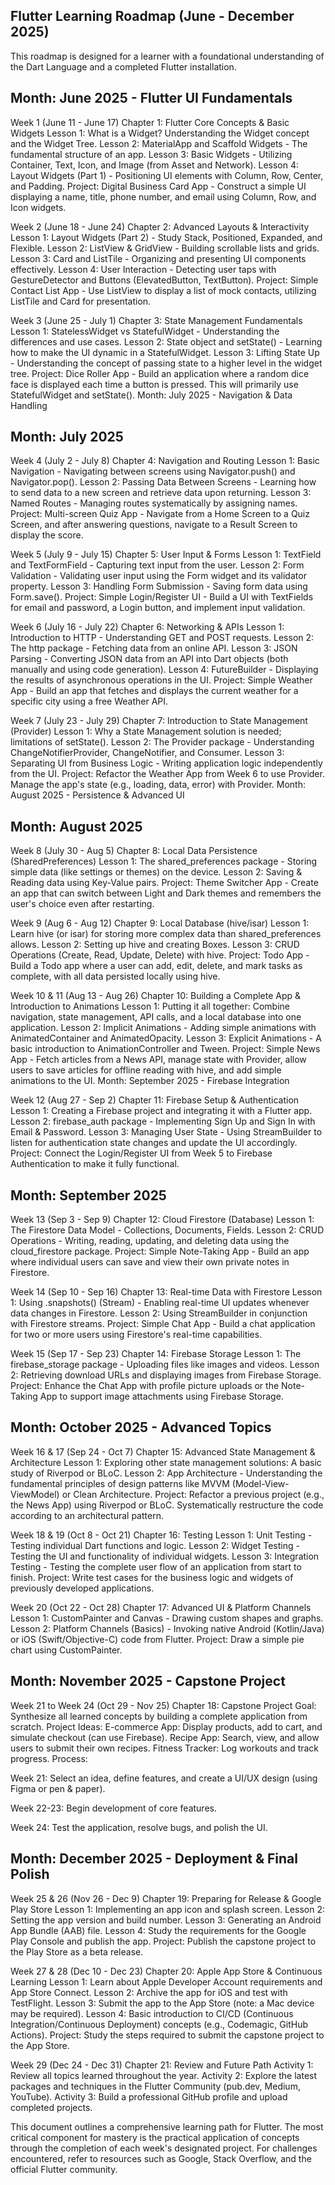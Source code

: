Flutter Learning Roadmap (June - December 2025)
---

This roadmap is designed for a learner with a foundational understanding of the Dart Language and a completed Flutter installation.

Month: June 2025 - Flutter UI Fundamentals
---

Week 1 (June 11 - June 17)
Chapter 1: Flutter Core Concepts & Basic Widgets
Lesson 1: What is a Widget? Understanding the Widget concept and the Widget Tree.
Lesson 2: MaterialApp and Scaffold Widgets - The fundamental structure of an app.
Lesson 3: Basic Widgets - Utilizing Container, Text, Icon, and Image (from Asset and Network).
Lesson 4: Layout Widgets (Part 1) - Positioning UI elements with Column, Row, Center, and Padding.
Project: Digital Business Card App - Construct a simple UI displaying a name, title, phone number, and email using Column, Row, and Icon widgets.

Week 2 (June 18 - June 24)
Chapter 2: Advanced Layouts & Interactivity
Lesson 1: Layout Widgets (Part 2) - Study Stack, Positioned, Expanded, and Flexible.
Lesson 2: ListView & GridView - Building scrollable lists and grids.
Lesson 3: Card and ListTile - Organizing and presenting UI components effectively.
Lesson 4: User Interaction - Detecting user taps with GestureDetector and Buttons (ElevatedButton, TextButton).
Project: Simple Contact List App - Use ListView to display a list of mock contacts, utilizing ListTile and Card for presentation.


Week 3 (June 25 - July 1)
Chapter 3: State Management Fundamentals
Lesson 1: StatelessWidget vs StatefulWidget - Understanding the differences and use cases.
Lesson 2: State object and setState() - Learning how to make the UI dynamic in a StatefulWidget.
Lesson 3: Lifting State Up - Understanding the concept of passing state to a higher level in the widget tree.
Project: Dice Roller App - Build an application where a random dice face is displayed each time a button is pressed. This will primarily use StatefulWidget and setState().
Month: July 2025 - Navigation & Data Handling

Month: July 2025
---
Week 4 (July 2 - July 8)
Chapter 4: Navigation and Routing
Lesson 1: Basic Navigation - Navigating between screens using Navigator.push() and Navigator.pop().
Lesson 2: Passing Data Between Screens - Learning how to send data to a new screen and retrieve data upon returning.
Lesson 3: Named Routes - Managing routes systematically by assigning names.
Project: Multi-screen Quiz App - Navigate from a Home Screen to a Quiz Screen, and after answering questions, navigate to a Result Screen to display the score.


Week 5 (July 9 - July 15)
Chapter 5: User Input & Forms
Lesson 1: TextField and TextFormField - Capturing text input from the user.
Lesson 2: Form Validation - Validating user input using the Form widget and its validator property.
Lesson 3: Handling Form Submission - Saving form data using Form.save().
Project: Simple Login/Register UI - Build a UI with TextFields for email and password, a Login button, and implement input validation.


Week 6 (July 16 - July 22)
Chapter 6: Networking & APIs
Lesson 1: Introduction to HTTP - Understanding GET and POST requests.
Lesson 2: The http package - Fetching data from an online API.
Lesson 3: JSON Parsing - Converting JSON data from an API into Dart objects (both manually and using code generation).
Lesson 4: FutureBuilder - Displaying the results of asynchronous operations in the UI.
Project: Simple Weather App - Build an app that fetches and displays the current weather for a specific city using a free Weather API.


Week 7 (July 23 - July 29)
Chapter 7: Introduction to State Management (Provider)
Lesson 1: Why a State Management solution is needed; limitations of setState().
Lesson 2: The Provider package - Understanding ChangeNotifierProvider, ChangeNotifier, and Consumer.
Lesson 3: Separating UI from Business Logic - Writing application logic independently from the UI.
Project: Refactor the Weather App from Week 6 to use Provider. Manage the app's state (e.g., loading, data, error) with Provider.
Month: August 2025 - Persistence & Advanced UI


Month: August 2025
---
Week 8 (July 30 - Aug 5)
Chapter 8: Local Data Persistence (SharedPreferences)
Lesson 1: The shared_preferences package - Storing simple data (like settings or themes) on the device.
Lesson 2: Saving & Reading data using Key-Value pairs.
Project: Theme Switcher App - Create an app that can switch between Light and Dark themes and remembers the user's choice even after restarting.


Week 9 (Aug 6 - Aug 12)
Chapter 9: Local Database (hive/isar)
Lesson 1: Learn hive (or isar) for storing more complex data than shared_preferences allows.
Lesson 2: Setting up hive and creating Boxes.
Lesson 3: CRUD Operations (Create, Read, Update, Delete) with hive.
Project: Todo App - Build a Todo app where a user can add, edit, delete, and mark tasks as complete, with all data persisted locally using hive.


Week 10 & 11 (Aug 13 - Aug 26)
Chapter 10: Building a Complete App & Introduction to Animations
Lesson 1: Putting it all together: Combine navigation, state management, API calls, and a local database into one application.
Lesson 2: Implicit Animations - Adding simple animations with AnimatedContainer and AnimatedOpacity.
Lesson 3: Explicit Animations - A basic introduction to AnimationController and Tween.
Project: Simple News App - Fetch articles from a News API, manage state with Provider, allow users to save articles for offline reading with hive, and add simple animations to the UI.
Month: September 2025 - Firebase Integration


Week 12 (Aug 27 - Sep 2)
Chapter 11: Firebase Setup & Authentication
Lesson 1: Creating a Firebase project and integrating it with a Flutter app.
Lesson 2: firebase_auth package - Implementing Sign Up and Sign In with Email & Password.
Lesson 3: Managing User State - Using StreamBuilder to listen for authentication state changes and update the UI accordingly.
Project: Connect the Login/Register UI from Week 5 to Firebase Authentication to make it fully functional.


Month: September 2025
---
Week 13 (Sep 3 - Sep 9)
Chapter 12: Cloud Firestore (Database)
Lesson 1: The Firestore Data Model - Collections, Documents, Fields.
Lesson 2: CRUD Operations - Writing, reading, updating, and deleting data using the cloud_firestore package.
Project: Simple Note-Taking App - Build an app where individual users can save and view their own private notes in Firestore.


Week 14 (Sep 10 - Sep 16)
Chapter 13: Real-time Data with Firestore
Lesson 1: Using .snapshots() (Stream) - Enabling real-time UI updates whenever data changes in Firestore.
Lesson 2: Using StreamBuilder in conjunction with Firestore streams.
Project: Simple Chat App - Build a chat application for two or more users using Firestore's real-time capabilities.


Week 15 (Sep 17 - Sep 23)
Chapter 14: Firebase Storage
Lesson 1: The firebase_storage package - Uploading files like images and videos.
Lesson 2: Retrieving download URLs and displaying images from Firebase Storage.
Project: Enhance the Chat App with profile picture uploads or the Note-Taking App to support image attachments using Firebase Storage.


Month: October 2025 - Advanced Topics
---
Week 16 & 17 (Sep 24 - Oct 7)
Chapter 15: Advanced State Management & Architecture
Lesson 1: Exploring other state management solutions: A basic study of Riverpod or BLoC.
Lesson 2: App Architecture - Understanding the fundamental principles of design patterns like MVVM (Model-View-ViewModel) or Clean Architecture.
Project: Refactor a previous project (e.g., the News App) using Riverpod or BLoC. Systematically restructure the code according to an architectural pattern.


Week 18 & 19 (Oct 8 - Oct 21)
Chapter 16: Testing
Lesson 1: Unit Testing - Testing individual Dart functions and logic.
Lesson 2: Widget Testing - Testing the UI and functionality of individual widgets.
Lesson 3: Integration Testing - Testing the complete user flow of an application from start to finish.
Project: Write test cases for the business logic and widgets of previously developed applications.


Week 20 (Oct 22 - Oct 28)
Chapter 17: Advanced UI & Platform Channels
Lesson 1: CustomPainter and Canvas - Drawing custom shapes and graphs.
Lesson 2: Platform Channels (Basics) - Invoking native Android (Kotlin/Java) or iOS (Swift/Objective-C) code from Flutter.
Project: Draw a simple pie chart using CustomPainter.


Month: November 2025 - Capstone Project
---
Week 21 to Week 24 (Oct 29 - Nov 25)
Chapter 18: Capstone Project
Goal: Synthesize all learned concepts by building a complete application from scratch.
Project Ideas:
E-commerce App: Display products, add to cart, and simulate checkout (can use Firebase).
Recipe App: Search, view, and allow users to submit their own recipes.
Fitness Tracker: Log workouts and track progress.
Process:


Week 21: Select an idea, define features, and create a UI/UX design (using Figma or pen & paper).

Week 22-23: Begin development of core features.

Week 24: Test the application, resolve bugs, and polish the UI.

Month: December 2025 - Deployment & Final Polish
---
Week 25 & 26 (Nov 26 - Dec 9)
Chapter 19: Preparing for Release & Google Play Store
Lesson 1: Implementing an app icon and splash screen.
Lesson 2: Setting the app version and build number.
Lesson 3: Generating an Android App Bundle (AAB) file.
Lesson 4: Study the requirements for the Google Play Console and publish the app.
Project: Publish the capstone project to the Play Store as a beta release.


Week 27 & 28 (Dec 10 - Dec 23)
Chapter 20: Apple App Store & Continuous Learning
Lesson 1: Learn about Apple Developer Account requirements and App Store Connect.
Lesson 2: Archive the app for iOS and test with TestFlight.
Lesson 3: Submit the app to the App Store (note: a Mac device may be required).
Lesson 4: Basic introduction to CI/CD (Continuous Integration/Continuous Deployment) concepts (e.g., Codemagic, GitHub Actions).
Project: Study the steps required to submit the capstone project to the App Store.


Week 29 (Dec 24 - Dec 31)
Chapter 21: Review and Future Path
Activity 1: Review all topics learned throughout the year.
Activity 2: Explore the latest packages and techniques in the Flutter Community (pub.dev, Medium, YouTube).
Activity 3: Build a professional GitHub profile and upload completed projects.

This document outlines a comprehensive learning path for Flutter. The most critical component for mastery is the practical application of concepts through the completion of each week's designated project. For challenges encountered, refer to resources such as Google, Stack Overflow, and the official Flutter community.
